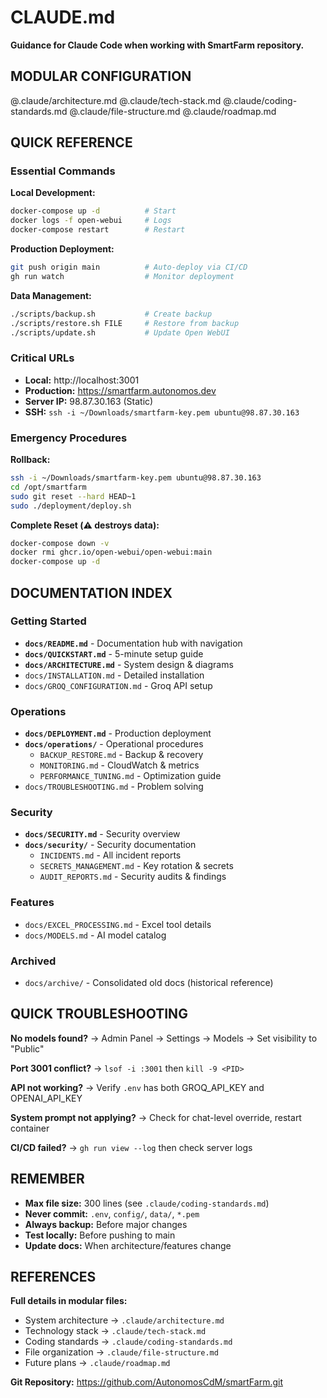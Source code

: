 # CLAUDE.md

**Guidance for Claude Code when working with SmartFarm repository.**

## MODULAR CONFIGURATION

@.claude/architecture.md
@.claude/tech-stack.md
@.claude/coding-standards.md
@.claude/file-structure.md
@.claude/roadmap.md

## QUICK REFERENCE

### Essential Commands

**Local Development:**
```bash
docker-compose up -d          # Start
docker logs -f open-webui     # Logs
docker-compose restart        # Restart
```

**Production Deployment:**
```bash
git push origin main          # Auto-deploy via CI/CD
gh run watch                  # Monitor deployment
```

**Data Management:**
```bash
./scripts/backup.sh           # Create backup
./scripts/restore.sh FILE     # Restore from backup
./scripts/update.sh           # Update Open WebUI
```

### Critical URLs

- **Local:** http://localhost:3001
- **Production:** https://smartfarm.autonomos.dev
- **Server IP:** 98.87.30.163 (Static)
- **SSH:** `ssh -i ~/Downloads/smartfarm-key.pem ubuntu@98.87.30.163`

### Emergency Procedures

**Rollback:**
```bash
ssh -i ~/Downloads/smartfarm-key.pem ubuntu@98.87.30.163
cd /opt/smartfarm
sudo git reset --hard HEAD~1
sudo ./deployment/deploy.sh
```

**Complete Reset (⚠️ destroys data):**
```bash
docker-compose down -v
docker rmi ghcr.io/open-webui/open-webui:main
docker-compose up -d
```

## DOCUMENTATION INDEX

### Getting Started
- **`docs/README.md`** - Documentation hub with navigation
- **`docs/QUICKSTART.md`** - 5-minute setup guide
- **`docs/ARCHITECTURE.md`** - System design & diagrams
- `docs/INSTALLATION.md` - Detailed installation
- `docs/GROQ_CONFIGURATION.md` - Groq API setup

### Operations
- **`docs/DEPLOYMENT.md`** - Production deployment
- **`docs/operations/`** - Operational procedures
  - `BACKUP_RESTORE.md` - Backup & recovery
  - `MONITORING.md` - CloudWatch & metrics
  - `PERFORMANCE_TUNING.md` - Optimization guide
- `docs/TROUBLESHOOTING.md` - Problem solving

### Security
- **`docs/SECURITY.md`** - Security overview
- **`docs/security/`** - Security documentation
  - `INCIDENTS.md` - All incident reports
  - `SECRETS_MANAGEMENT.md` - Key rotation & secrets
  - `AUDIT_REPORTS.md` - Security audits & findings

### Features
- `docs/EXCEL_PROCESSING.md` - Excel tool details
- `docs/MODELS.md` - AI model catalog

### Archived
- `docs/archive/` - Consolidated old docs (historical reference)

## QUICK TROUBLESHOOTING

**No models found?**
→ Admin Panel → Settings → Models → Set visibility to "Public"

**Port 3001 conflict?**
→ `lsof -i :3001` then `kill -9 <PID>`

**API not working?**
→ Verify `.env` has both GROQ_API_KEY and OPENAI_API_KEY

**System prompt not applying?**
→ Check for chat-level override, restart container

**CI/CD failed?**
→ `gh run view --log` then check server logs

## REMEMBER

- **Max file size:** 300 lines (see `.claude/coding-standards.md`)
- **Never commit:** `.env`, `config/`, `data/`, `*.pem`
- **Always backup:** Before major changes
- **Test locally:** Before pushing to main
- **Update docs:** When architecture/features change

## REFERENCES

**Full details in modular files:**
- System architecture → `.claude/architecture.md`
- Technology stack → `.claude/tech-stack.md`
- Coding standards → `.claude/coding-standards.md`
- File organization → `.claude/file-structure.md`
- Future plans → `.claude/roadmap.md`

**Git Repository:** https://github.com/AutonomosCdM/smartFarm.git
